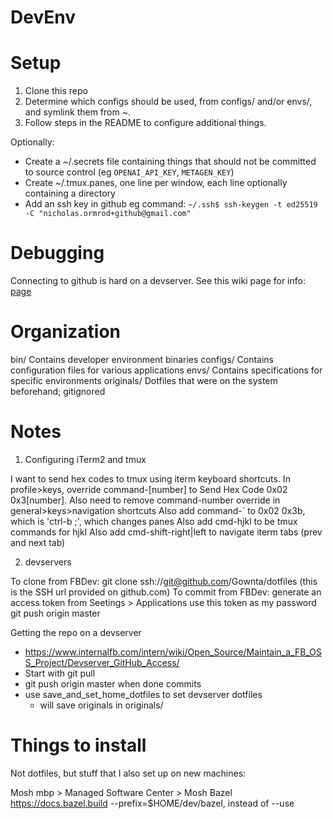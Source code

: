 DevEnv
======

# Setup

1. Clone this repo
2. Determine which configs should be used, from configs/ and/or envs/, and symlink them from ~.
3. Follow steps in the README to configure additional things.

Optionally:
- Create a ~/.secrets file containing things that should not be committed to source control (eg `OPENAI_API_KEY`, `METAGEN_KEY`)
- Create ~/.tmux.panes, one line per window, each line optionally containing a directory
- Add an ssh key in github
  eg command: `~/.ssh$ ssh-keygen -t ed25519 -C "nicholas.ormrod+github@gmail.com"`


Debugging
=========

Connecting to github is hard on a devserver. See this wiki page for info: [page](https://www.internalfb.com/intern/wiki/Open_Source/Maintain_a_FB_OSS_Project/Devserver_GitHub_Access/)


Organization
============

bin/
  Contains developer environment binaries
configs/
  Contains configuration files for various applications
envs/
  Contains specifications for specific environments
originals/
  Dotfiles that were on the system beforehand; gitignored


Notes
=====

1. Configuring iTerm2 and tmux

I want to send hex codes to tmux using iterm keyboard shortcuts.
In profile>keys, override command-[number] to Send Hex Code 0x02 0x3[number].
Also need to remove command-number override in general>keys>navigation shortcuts
Also add command-` to 0x02 0x3b, which is 'ctrl-b ;', which changes panes
Also add cmd-hjkl to be tmux commands for hjkl
Also add cmd-shift-right|left to navigate iterm tabs (prev and next tab)


2. devservers

To clone from FBDev: git clone ssh://git@github.com/Gownta/dotfiles
                     (this is the SSH url provided on github.com)
To commit from FBDev: generate an access token from Seetings > Applications
                      use this token as my password
                      git push origin master

Getting the repo on a devserver
  - https://www.internalfb.com/intern/wiki/Open_Source/Maintain_a_FB_OSS_Project/Devserver_GitHub_Access/
  - Start with git pull
  - git push origin master when done commits
  - use save_and_set_home_dotfiles to set devserver dotfiles
    - will save originals in originals/


Things to install
=================

Not dotfiles, but stuff that I also set up on new machines:

Mosh
  mbp > Managed Software Center > Mosh
Bazel
  https://docs.bazel.build
  --prefix=$HOME/dev/bazel, instead of --use
